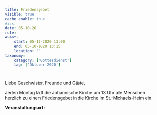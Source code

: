 ```yaml
---
title: Friedensgebet
visible: true
cache_enable: true
#ics: 
date: 05-10-20
rule: 
event:
	start: 05-10-2020 13:00
	end: 05-10-2020 13:15
	location: ''
taxonomy:
	category: ['Gottesdienst']
	tag: ['Oktober 2020']

---
```

Liebe Geschwister, Freunde und Gäste,

Jeden Montag lädt die Johannische Kirche um 13 Uhr alle Menschen herzlich zu einem Friedensgebet in die Kirche im St.-Michaels-Heim ein.



**Veranstaltungsort:** 

